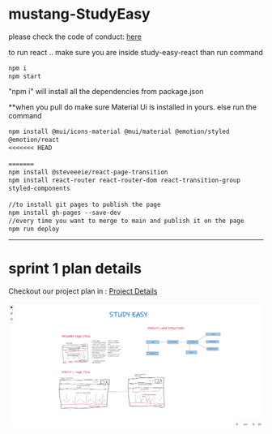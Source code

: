# mustang-StudyEasy

please check the code of conduct: <a href="https://github.com/ualbany-software-engineering/mustang-StudyEasy/blob/main/CODE_OF_CONDUCT.md">here</a>

to run react .. make sure you are inside study-easy-react
than run command
```
npm i
npm start 
```
"npm i" will install all the dependencies from package.json

**when you pull do make sure Material Ui is installed in yours. else run the command 
```
npm install @mui/icons-material @mui/material @emotion/styled @emotion/react
<<<<<<< HEAD
 
=======
npm install @steveeeie/react-page-transition
npm install react-router react-router-dom react-transition-group styled-components

//to install git pages to publish the page
npm install gh-pages --save-dev
//every time you want to merge to main and publish it on the page 
npm run deploy
```
---
# sprint 1 plan details
Checkout our project plan in : <a href = "https://github.com/orgs/ualbany-software-engineering/projects/1"> Project Details </a>

<img src = "/StudyEasyApp/Sprint1_planbuild.png" />
